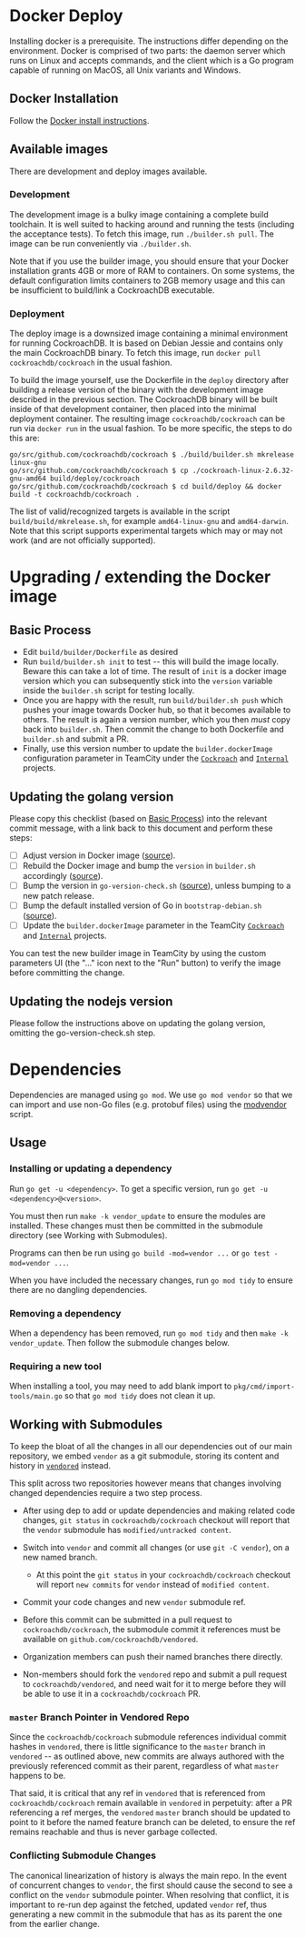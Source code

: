 # Docker Deploy

Installing docker is a prerequisite. The instructions differ depending on the
environment. Docker is comprised of two parts: the daemon server which runs on
Linux and accepts commands, and the client which is a Go program capable of
running on MacOS, all Unix variants and Windows.

## Docker Installation

Follow the [Docker install
instructions](https://docs.docker.com/engine/installation/).

## Available images

There are development and deploy images available.

### Development

The development image is a bulky image containing a complete build toolchain.
It is well suited to hacking around and running the tests (including the
acceptance tests). To fetch this image, run `./builder.sh pull`. The image can
be run conveniently via `./builder.sh`.

Note that if you use the builder image, you should ensure that your
Docker installation grants 4GB or more of RAM to containers. On some
systems, the default configuration limits containers to 2GB memory
usage and this can be insufficient to build/link a CockroachDB
executable.

### Deployment

The deploy image is a downsized image containing a minimal environment for
running CockroachDB. It is based on Debian Jessie and contains only the main
CockroachDB binary. To fetch this image, run `docker pull
cockroachdb/cockroach` in the usual fashion.

To build the image yourself, use the Dockerfile in the `deploy` directory after
building a release version of the binary with the development image described in
the previous section. The CockroachDB binary will be built inside of that
development container, then placed into the minimal deployment container. The
resulting image `cockroachdb/cockroach` can be run via `docker run` in the
usual fashion. To be more specific, the steps to do this are:

```
go/src/github.com/cockroachdb/cockroach $ ./build/builder.sh mkrelease linux-gnu
go/src/github.com/cockroachdb/cockroach $ cp ./cockroach-linux-2.6.32-gnu-amd64 build/deploy/cockroach
go/src/github.com/cockroachdb/cockroach $ cd build/deploy && docker build -t cockroachdb/cockroach .
```

The list of valid/recognized targets is available in the script
`build/build/mkrelease.sh`, for example `amd64-linux-gnu` and
`amd64-darwin`. Note that this script supports experimental targets
which may or may not work (and are not officially supported).

# Upgrading / extending the Docker image

## Basic Process

- Edit `build/builder/Dockerfile` as desired
- Run `build/builder.sh init` to test -- this will build the image locally. Beware this can take a lot of time. The result of `init` is a docker image version which you can subsequently stick into the `version` variable inside the `builder.sh` script for testing locally.
- Once you are happy with the result, run `build/builder.sh push` which pushes your image towards Docker hub, so that it becomes available to others. The result is again a version number, which you then *must* copy back into `builder.sh`. Then commit the change to both Dockerfile and `builder.sh` and submit a PR.
- Finally, use this version number to update the `builder.dockerImage` configuration parameter in TeamCity under the [`Cockroach`](https://teamcity.cockroachdb.com/admin/editProject.html?projectId=Cockroach&tab=projectParams) and [`Internal`](https://teamcity.cockroachdb.com/admin/editProject.html?projectId=Internal&tab=projectParams) projects.

## Updating the golang version

Please copy this checklist (based on [Basic Process](#basic-process)) into the relevant commit message, with a link
back to this document and perform these steps:

* [ ] Adjust version in Docker image ([source](./builder/Dockerfile#L199-L200)).
* [ ] Rebuild the Docker image and bump the `version` in `builder.sh` accordingly ([source](./builder.sh#L6)).
* [ ] Bump the version in `go-version-check.sh` ([source](./go-version-check.sh)), unless bumping to a new patch release.
* [ ] Bump the default installed version of Go in `bootstrap-debian.sh` ([source](./bootstrap/bootstrap-debian.sh#L40-42)).
* [ ] Update the `builder.dockerImage` parameter in the TeamCity [`Cockroach`](https://teamcity.cockroachdb.com/admin/editProject.html?projectId=Cockroach&tab=projectParams) and [`Internal`](https://teamcity.cockroachdb.com/admin/editProject.html?projectId=Internal&tab=projectParams) projects.

You can test the new builder image in TeamCity by using the custom parameters
UI (the "..." icon next to the "Run" button) to verify the image before
committing the change.

## Updating the nodejs version

Please follow the instructions above on updating the golang version, omitting the go-version-check.sh step.

#  Dependencies

Dependencies are managed using `go mod`. We use `go mod vendor` so that we can import and use non-Go files (e.g. protobuf files) using the [modvendor](https://github.com/goware/modvendor) script.

## Usage

### Installing or updating a dependency

Run `go get -u <dependency>`. To get a specific version, run `go get -u <dependency>@<version>`.

You must then run `make -k vendor_update` to ensure the modules are installed. These changes must
then be committed in the submodule directory (see Working with Submodules).

Programs can then be run using `go build -mod=vendor ...` or `go test -mod=vendor ...`.

When you have included the necessary changes, run `go mod tidy` to ensure there are no dangling
dependencies.

### Removing a dependency

When a dependency has been removed, run `go mod tidy` and then `make -k vendor_update`. Then follow
the submodule changes below.

### Requiring a new tool

When installing a tool, you may need to add blank import to `pkg/cmd/import-tools/main.go` so that `go mod tidy` does not clean it up.


## Working with Submodules

To keep the bloat of all the changes in all our dependencies out of our main
repository, we embed `vendor` as a git submodule, storing its content and
history in [`vendored`](https://github.com/cockroachdb/vendored) instead.

This split across two repositories however means that changes involving
changed dependencies require a two step process.

- After using dep to add or update dependencies and making related code
changes, `git status` in `cockroachdb/cockroach` checkout will report that the
`vendor` submodule has `modified/untracked content`.

- Switch into `vendor` and commit all changes (or use `git -C vendor`), on a
new named branch.

   + At this point the `git status` in your `cockroachdb/cockroach` checkout
will report `new commits` for `vendor` instead of `modified content`.

- Commit your code changes and new `vendor` submodule ref.

- Before this commit can be submitted in a pull request to
`cockroachdb/cockroach`, the submodule commit it references must be available
on `github.com/cockroachdb/vendored`.

* Organization members can push their named branches there directly.

* Non-members should fork the `vendored` repo and submit a pull request to
`cockroachdb/vendored`, and need wait for it to merge before they will be able
to use it in a `cockroachdb/cockroach` PR.

### `master` Branch Pointer in Vendored Repo

Since the `cockroachdb/cockroach` submodule references individual commit
hashes in `vendored`, there is little significance to the `master` branch in
`vendored` -- as outlined above, new commits are always authored with the
previously referenced commit as their parent, regardless of what `master`
happens to be.

That said, it is critical that any ref in `vendored` that is referenced from
`cockroachdb/cockroach` remain available in `vendored` in perpetuity: after a
PR referencing a ref merges, the `vendored` `master` branch should be updated
to point to it before the named feature branch can be deleted, to ensure the
ref remains reachable and thus is never garbage collected.

### Conflicting Submodule Changes

The canonical linearization of history is always the main repo. In the event
of concurrent changes to `vendor`, the first should cause the second to see a
conflict on the `vendor` submodule pointer. When resolving that conflict, it
is important to re-run dep against the fetched, updated `vendor` ref, thus
generating a new commit in the submodule that has as its parent the one from
the earlier change.
